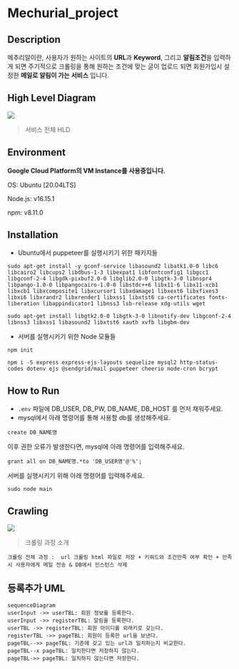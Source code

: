 # Mechurial_project

## Description
메추리알이란, 사용자가 원하는 사이트의 **URL**과 **Keyword**, 그리고 **알림조건**을 입력하게 되면 주기적으로 크롤링을 통해 원하는 조건에 맞는 글이 업로드 되면 회원가입시 설정한 **메일로 알림이 가는 서비스** 입니다.

## High Level Diagram

**![](https://lh6.googleusercontent.com/dPi_j9W-l-jYhhXBalm-Zp8g47ME0coISwpAYrIFllYPXgAuWkPxfmtwvTq1wEeH228Hl43MRrRv3YASOe5DWL7sy68gmuwa3ak9W9IY2N2NFee_xaD_m9Je4STXke494PnS0Ei2wfkGAFFGtA)**
> 서비스 전체 HLD 


## Environment
**Google Cloud Platform의 VM Instance를 사용중입니다.**

OS:  Ubuntu [20.04LTS]

Node.js:  v16.15.1

npm: v8.11.0


## Installation

- Ubuntu에서 puppeteer를 실행시키기 위한 패키지들

```
sudo apt-get install -y gconf-service libasound2 libatk1.0-0 libc6 libcairo2 libcups2 libdbus-1-3 libexpat1 libfontconfig1 libgcc1 libgconf-2-4 libgdk-pixbuf2.0-0 libglib2.0-0 libgtk-3-0 libnspr4 libpango-1.0-0 libpangocairo-1.0-0 libstdc++6 libx11-6 libx11-xcb1 libxcb1 libxcomposite1 libxcursor1 libxdamage1 libxext6 libxfixes3 libxi6 libxrandr2 libxrender1 libxss1 libxtst6 ca-certificates fonts-liberation libappindicator1 libnss3 lsb-release xdg-utils wget
```
```
sudo apt-get install libgtk2.0-0 libgtk-3-0 libnotify-dev libgconf-2-4 libnss3 libxss1 libasound2 libxtst6 xauth xvfb libgbm-dev
```

- 서버를 실행시키기 위한 Node 모듈들

```
npm init
```
```
npm i -S express express-ejs-layouts sequelize mysql2 http-status-codes dotenv ejs @sendgrid/mail puppeteer cheerio node-cron bcrypt
```

## How to Run
- `.env` 파일에 DB_USER, DB_PW, DB_NAME, DB_HOST 를 먼저 채워주세요.
- mysql에서 아래 명령어를 통해 사용할 db를 생성해주세요.
```
create DB_NAME명
```
이후 권한 오류가 발생한다면, mysql에 아래 명령어를 입력해주세요.
```
grant all on DB_NAME명.*to 'DB_USER명'@'%';
```
서버를 실행시키기 위해 아래 명령어를 입력해주세요.
```
sudo node main
```

## Crawling

*![](https://lh4.googleusercontent.com/uVOYuS8ykwbFQgoy-SYj6_06NvkGC6-UHkYOITbnQ35R0xXkfXs5G0vdHTE3mRylT5ngVlKmhPUlbnFfISLr4_wTwcavL3erBTaVL9ZpHHOTEsElTlzq7EUCuFdF8_PPPwxLz93kiaISNwe7Mg)*
> 크롤링 과정 소개
> 
	
	크롤링 전체 과정 :  url 크롤링 html 파일로 저장 + 키워드와 조건만족 여부 확인 + 만족시 사용자에게 메일 전송 & DB에서 인스턴스 삭제

## 등록추가 UML

```mermaid
sequenceDiagram
userInput ->> userTBL: 회원 정보를 등록한다.
userInput ->> registerTBL: 알림을 등록한다.
userTBL ->> registerTBL: 회원 아이디를 외래키로 갖는다. 
registerTBL ->> pageTBL: 회원이 등록한 url을 보낸다. 
pageTBL-->> pageTBL: 기존에 갖고 있는 url과 일치하는지 비교한다. 
pageTBL--x pageTBL: 일치한다면 저장하지 않는다.
pageTBL->> pageTBL: 일치하지 않는다면 저장한다. 
```

